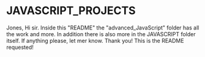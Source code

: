 # JAVASCRIPT_PROJECTS

Jones, Hi sir. Inside this "README" the "advanced_JavaScript" folder has all the work and more.
In addition there is also more in the JAVASCRIPT folder itself. If anything please, let mer know. Thank you!
 This is the README requested!
